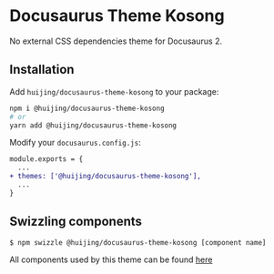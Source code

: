 # Docusaurus Theme Kosong

No external CSS dependencies theme for Docusaurus 2.

## Installation

Add `huijing/docusaurus-theme-kosong` to your package:

```bash
npm i @huijing/docusaurus-theme-kosong
# or
yarn add @huijing/docusaurus-theme-kosong
```

Modify your `docusaurus.config.js`:

```diff
module.exports = {
  ...
+ themes: ['@huijing/docusaurus-theme-kosong'],
  ...
}
```

## Swizzling components

```shell
$ npm swizzle @huijing/docusaurus-theme-kosong [component name]
```

All components used by this theme can be found [here](https://github.com/facebook/docusaurus/tree/master/packages/docusaurus-theme-classic/src/theme)
